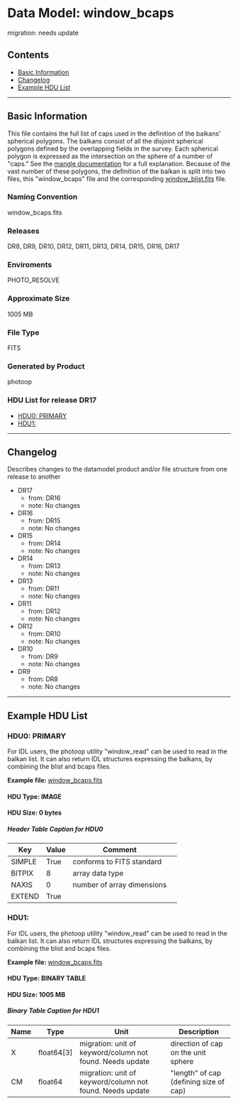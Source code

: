 # Data Model: window_bcaps


migration: needs update


## Contents
- [Basic Information](#basic-information)
- [Changelog](#changelog)
- [Example HDU List](#example-hdu-list)


---

## Basic Information
This file contains the full list of caps used in the definition of
the balkans' spherical polygons.
The balkans consist of all the disjoint
spherical
polygons defined by the overlapping fields in the survey. Each
spherical polygon is expressed as the intersection on the sphere of a
number of "caps." See the <a href="http://space.mit.edu/~molly/mangle"> mangle documentation</a> for a full explanation. Because of
the vast number of these polygons, the definition of the balkan is split into
two files, this "window_bcaps" file and the corresponding <a href="window_blist.html">window_blist.fits</a> file.

### Naming Convention
window_bcaps.fits

### Releases
DR8, DR9, DR10, DR12, DR11, DR13, DR14, DR15, DR16, DR17

### Enviroments
PHOTO_RESOLVE

### Approximate Size
1005 MB

### File Type
FITS

### Generated by Product
photoop

### HDU List for release DR17
  - [HDU0: PRIMARY](#hdu0-primary)
  - [HDU1: ](#hdu1-)


---

## Changelog
Describes changes to the datamodel product and/or file structure from one release to another
 - DR17
   - from: DR16
   - note: No changes
 - DR16
   - from: DR15
   - note: No changes
 - DR15
   - from: DR14
   - note: No changes
 - DR14
   - from: DR13
   - note: No changes
 - DR13
   - from: DR11
   - note: No changes
 - DR11
   - from: DR12
   - note: No changes
 - DR12
   - from: DR10
   - note: No changes
 - DR10
   - from: DR9
   - note: No changes
 - DR9
   - from: DR8
   - note: No changes

---
## Example HDU List


### HDU0: PRIMARY
For IDL users, the photoop utility "window_read" can be used to
read in the balkan list. It can also return IDL structures expressing
the balkans, by combining the blist and bcaps files.

<b>
Example file:
</b>
<a href="/sas/dr9/env/PHOTO_RESOLVE/window_bcaps.fits">window_bcaps.fits</a>

#### HDU Type: IMAGE
#### HDU Size:  0 bytes

##### Header Table Caption for HDU0
Key | Value | Comment | |
| --- | --- | --- | --- |
| SIMPLE | True | conforms to FITS standard |
| BITPIX | 8 | array data type |
| NAXIS | 0 | number of array dimensions |
| EXTEND | True |  |



### HDU1: 
For IDL users, the photoop utility "window_read" can be used to
read in the balkan list. It can also return IDL structures expressing
the balkans, by combining the blist and bcaps files.

<b>
Example file:
</b>
<a href="/sas/dr9/env/PHOTO_RESOLVE/window_bcaps.fits">window_bcaps.fits</a>

#### HDU Type: BINARY TABLE
#### HDU Size:  1005 MB

##### Binary Table Caption for HDU1
Name | Type | Unit | Description |
| --- | --- | --- | --- |
 | X | float64[3] | migration: unit of keyword/column not found. Needs update | direction of cap on the unit sphere |
 | CM | float64 | migration: unit of keyword/column not found. Needs update | "length" of cap (defining size of cap) |


